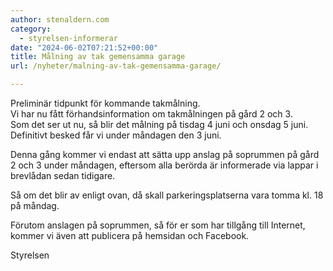 ```yaml
---
author: stenaldern.com
category:
  - styrelsen-informerar
date: "2024-06-02T07:21:52+00:00"
title: Målning av tak gemensamma garage
url: /nyheter/malning-av-tak-gemensamma-garage/

---
```

Preliminär tidpunkt för kommande takmålning.  
Vi har nu fått förhandsinformation om takmålningen på gård 2 och 3.  
Som det ser ut nu, så blir det målning på tisdag 4 juni och onsdag 5 juni.  
Definitivt besked får vi under måndagen den 3 juni.

Denna gång kommer vi endast att sätta upp anslag på soprummen på gård 2 och 3 under måndagen, eftersom alla berörda är informerade via lappar i brevlådan sedan tidigare.

Så om det blir av enligt ovan, då skall parkeringsplatserna vara tomma kl. 18 på måndag.

Förutom anslagen på soprummen, så för er som har tillgång till Internet, kommer vi även att publicera på hemsidan och Facebook.

Styrelsen
